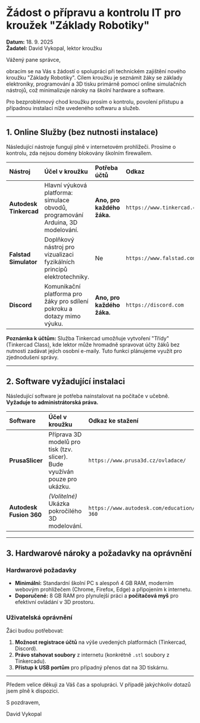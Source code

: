 # Žádost o přípravu a kontrolu IT pro kroužek "Základy Robotiky"

**Datum:** 18. 9. 2025  
**Žadatel:** David Vykopal, lektor kroužku

Vážený pane správce,

obracím se na Vás s žádostí o spolupráci při technickém zajištění nového kroužku "Základy Robotiky". Cílem kroužku je seznámit žáky se základy elektroniky, programování a 3D tisku primárně pomocí online simulačních nástrojů, což minimalizuje nároky na školní hardware a software.

Pro bezproblémový chod kroužku prosím o kontrolu, povolení přístupu a případnou instalaci níže uvedeného softwaru a služeb.

---

## 1. Online Služby (bez nutnosti instalace)

Následující nástroje fungují plně v internetovém prohlížeči. Prosíme o kontrolu, zda nejsou domény blokovány školním firewallem.

| Nástroj | Účel v kroužku | Potřeba účtů | Odkaz |
| :--- | :--- | :--- | :--- |
| **Autodesk Tinkercad** | Hlavní výuková platforma: simulace obvodů, programování Arduina, 3D modelování. | **Ano, pro každého žáka.** | `https://www.tinkercad.com` |
| **Falstad Simulator** | Doplňkový nástroj pro vizualizaci fyzikálních principů elektrotechniky. | Ne | `https://www.falstad.com/circuit/` |
| **Discord** | Komunikační platforma pro žáky pro sdílení pokroku a dotazy mimo výuku. | **Ano, pro každého žáka.** | `https://discord.com` |

**Poznámka k účtům:** Služba Tinkercad umožňuje vytvoření "Třídy" (Tinkercad Class), kde lektor může hromadně spravovat účty žáků bez nutnosti zadávat jejich osobní e-maily. Tuto funkci plánujeme využít pro zjednodušení správy.

---

## 2. Software vyžadující instalaci

Následující software je potřeba nainstalovat na počítače v učebně. **Vyžaduje to administrátorská práva.**

| Software | Účel v kroužku | Odkaz ke stažení |
| :--- | :--- | :--- |
| **PrusaSlicer** | Příprava 3D modelů pro tisk (tzv. slicer). Bude využíván pouze pro ukázku. | `https://www.prusa3d.cz/ovladace/` |
| **Autodesk Fusion 360** | *(Volitelné)* Ukázka pokročilého 3D modelování. | `https://www.autodesk.com/education/products/fusion-360` |

---

## 3. Hardwarové nároky a požadavky na oprávnění

### Hardwarové požadavky
- **Minimální:** Standardní školní PC s alespoň 4 GB RAM, moderním webovým prohlížečem (Chrome, Firefox, Edge) a připojením k internetu.
- **Doporučené:** 8 GB RAM pro plynulejší práci a **počítačová myš** pro efektivní ovládání v 3D prostoru.

### Uživatelská oprávnění
Žáci budou potřebovat:
1.  **Možnost registrace účtů** na výše uvedených platformách (Tinkercad, Discord).
2.  **Právo stahovat soubory** z internetu (konkrétně `.stl` soubory z Tinkercadu).
3.  **Přístup k USB portům** pro případný přenos dat na 3D tiskárnu.

---

Předem velice děkuji za Váš čas a spolupráci. V případě jakýchkoliv dotazů jsem plně k dispozici.

S pozdravem,

David Vykopal
